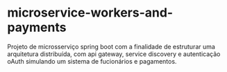 # microservice-workers-and-payments
Projeto de microsserviço spring boot com a finalidade de estruturar uma arquitetura distribuída, com api gateway, service discovery e autenticação oAuth simulando um sistema de fucionários e pagamentos.
